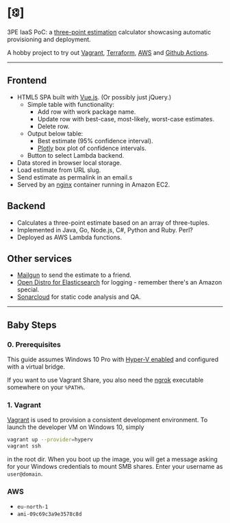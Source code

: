 # [🕄]

3PE IaaS PoC: a [three-point estimation] calculator showcasing automatic
provisioning and deployment.

A hobby project to try out [Vagrant], [Terraform], [AWS] and
[Github Actions].

---

## Frontend

* HTML5 SPA built with [Vue.js]. (Or possibly just jQuery.)
  * Simple table with functionality:
    * Add row with work package name.
    * Update row with best-case, most-likely, worst-case estimates.
    * Delete row.
  * Output below table:
    * Best estimate (95% confidence interval).
    * [Plotly] box plot of confidence intervals.
  * Button to select Lambda backend.
* Data stored in browser local storage.
* Load estimate from URL slug.
* Send estimate as permalink in an email.s
* Served by an [nginx] container running in Amazon EC2.

## Backend

* Calculates a three-point estimate based on an array of three-tuples.
* Implemented in Java, Go, Node.js, C#, Python and Ruby. Perl?
* Deployed as AWS Lambda functions.

## Other services

* [Mailgun] to send the estimate to a friend.
* [Open Distro for Elasticsearch] for logging - remember there's an Amazon
  special.
* [Sonarcloud] for static code analysis and QA.

---

## Baby Steps

### 0. Prerequisites

This guide assumes Windows 10 Pro with [Hyper-V enabled] and configured with a
virtual bridge.

If you want to use Vagrant Share, you also need the [ngrok] executable
somewhere on your `%PATH%`.

### 1. Vagrant

[Vagrant] is used to provision a consistent development environment. To launch
the developer VM on Windows 10, simply

```bash
vagrant up --provider=hyperv
vagrant ssh
```

in the root dir. When you boot up the image, you will get a message asking for
your Windows credentials to mount SMB shares. Enter your username as
`user@domain`.

### AWS

* `eu-north-1`
* `ami-09c69c3a9e3578c8d`

[AWS]:https://aws.amazon.com/
[Hyper-V enabled]:https://docs.microsoft.com/en-us/virtualization/hyper-v-on-windows/quick-start/enable-hyper-v
[Github Actions]:https://github.com/features/actions
[Mailgun]:https://mailgun.com/
[nginx]:https://nginx.com/
[ngrok]:https://ngrok.com/
[Open Distro for Elasticsearch]:https://opendistro.github.io/for-elasticsearch/
[Plotly]:https://plotly.com/javascript/box-plots/
[Sonarcloud]:https://sonarcloud.io/
[Terraform]:https://terraform.io/
[three-point estimation]:https://en.wikipedia.org/wiki/Three-point_estimation
[Vagrant]:https://www.vagrantup.com/
[Vue.js]:https://vuejs.org/
